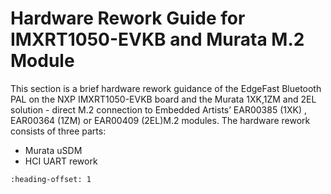 # Hardware Rework Guide for IMXRT1050-EVKB and Murata M.2 Module 

This section is a brief hardware rework guidance of the EdgeFast Bluetooth PAL on the NXP IMXRT1050-EVKB board and the Murata 1XK,1ZM and 2EL solution - direct M.2 connection to Embedded Artists’ EAR00385 \(1XK\) , EAR00364 \(1ZM\) or EAR00409 \(2EL\)M.2 modules. The hardware rework consists of three parts:

-   Murata uSDM
-   HCI UART rework


```{include} ../topics/hardware_rework_0.md
:heading-offset: 1
```

